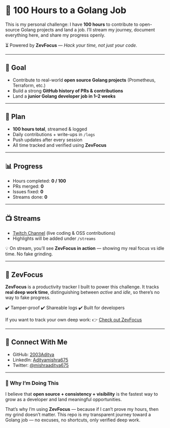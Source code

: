 # 🚀 100 Hours to a Golang Job

This is my personal challenge: I have **100 hours** to contribute to open-source Golang projects and land a job.
I’ll stream my journey, document everything here, and share my progress openly.

⏳ Powered by **ZevFocus** — *Hack your time, not just your code.*

---

## 🎯 Goal
- Contribute to real-world **open source Golang projects** (Prometheus, Terraform, etc.)
- Build a strong **GitHub history of PRs & contributions**
- Land a **junior Golang developer job in 1–2 weeks**

---

## 📅 Plan
- **100 hours total**, streamed & logged
- Daily contributions + write-ups in `/logs`
- Push updates after every session
- All time tracked and verified using **ZevFocus**

---

## 📊 Progress
- Hours completed: **0 / 100**
- PRs merged: **0**
- Issues fixed: **0**
- Streams done: **0**

---

## 📺 Streams
- [Twitch Channel](https://www.twitch.tv/adityamishra675) (live coding & OSS contributions)
- Highlights will be added under `/streams`

💡 On stream, you’ll see **ZevFocus in action** — showing my real focus vs idle time. No fake grinding.

---

## 🌟 ZevFocus
**ZevFocus** is a productivity tracker I built to power this challenge.
It tracks **real deep work time**, distinguishing between *active* and *idle*, so there’s no way to fake progress.

✔️ Tamper-proof
✔️ Shareable logs
✔️ Built for developers

If you want to track your own deep work:
👉 [Check out ZevFocus](https://zevfocus.github.io/ZevFocus)

---

## 🙌 Connect With Me
- GitHub: [2003Aditya](https://github.com/2003Aditya)
- LinkedIn: [Adityamishra675](https://linkedin.com/in/adityamishra675)
- Twitter: [@mishraaditya675](https://x.com/mishraaditya675)

---

### 🌟 Why I’m Doing This
I believe that **open source + consistency + visibility** is the fastest way to grow as a developer and land meaningful opportunities.

That’s why I’m using **ZevFocus** — because if I can’t prove my hours, then my grind doesn’t matter.
This repo is my transparent journey toward a Golang job — no excuses, no shortcuts, only verified deep work.

